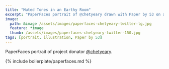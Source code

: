 ```yaml
---
title: "Muted Tones in an Earthy Room"
excerpt: "PaperFaces portrait of @chetyeary drawn with Paper by 53 on an iPad."
image: 
  path: &image /assets/images/paperfaces-chetyeary-twitter-lg.jpg 
  feature: *image
  thumb: /assets/images/paperfaces-chetyeary-twitter-150.jpg
tags: [portrait, illustration, Paper by 53]
---
```


PaperFaces portrait of project donator [@chetyeary](http://twitter.com/chetyeary).

{% include boilerplate/paperfaces.md %}